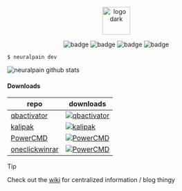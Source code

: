 <p align="center">
  <picture>
    <source srcset="https://user-images.githubusercontent.com/77242216/209022557-dd9ebe9c-1be1-4d7d-a683-c8591a179600.svg" media="(prefers-color-scheme: light)" height="64px" alt="logo light">
    <img src="https://user-images.githubusercontent.com/77242216/209022740-0a7c7217-b247-4d6d-98ed-c4aa7ce45701.svg" height="64px" alt="logo dark">
  </picture>
</p>

<p align="center">
  <img src="https://img.shields.io/badge/GitHub-100000?style=for-the-badge&logo=github&logoColor=white" alt="badge">
  <img src="https://img.shields.io/badge/Windows-0078D6?style=for-the-badge&logo=windows&logoColor=white" alt="badge">
  <img src="https://img.shields.io/badge/mac%20os-000000?style=for-the-badge&logo=apple&logoColor=white" alt="badge">
  <img src="https://img.shields.io/badge/Linux-FCC624?style=for-the-badge&logo=linux&logoColor=black" alt="badge"><br>
</p>

```
$ neuralpain dev
```

![neuralpain github stats](https://github-readme-activity-graph.vercel.app/graph?username=neuralpain&theme=github-compact)

<!-- <p align="center">
  <img src="https://github-readme-stats.vercel.app/api?username=neuralpain&show_icons=true&theme=dark&include_all_commits=true" alt="neuralpain github stats">
</p> -->

#### Downloads

| repo | downloads |
| --- | --- |
| [qbactivator](https://github.com/neuralpain/qbactivator) | [![qbactivator](https://img.shields.io/github/downloads/neuralpain/qbactivator/total.svg)](https://github.com/neuralpain/qbactivator/releases/latest) |
| [kalipak](https://github.com/neuralpain/kalipak) | [![kalipak](https://img.shields.io/github/downloads/neuralpain/kalipak/total.svg)](https://github.com/neuralpain/kalipak/releases/latest) |
| [PowerCMD](https://github.com/neuralpain/PowerCMD) | [![PowerCMD](https://img.shields.io/github/downloads/neuralpain/PowerCMD/total.svg)](https://github.com/neuralpain/PowerCMD/releases/latest) |
| [oneclickwinrar](https://github.com/neuralpain/oneclickwinrar) | [![PowerCMD](https://img.shields.io/github/downloads/neuralpain/oneclickwinrar/total.svg)](https://github.com/neuralpain/oneclickwinrar/releases/latest) |

> [!TIP]  
> Check out the [wiki](https://github.com/neuralpain/neuralpain/wiki) for centralized information / blog thingy
